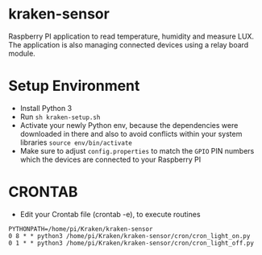 # kraken-sensor
Raspberry PI application to read temperature, humidity and measure LUX. The application is also managing connected devices using a relay board module.

# Setup Environment

   - Install Python 3
   - Run `sh kraken-setup.sh`
   - Activate your newly Python env, because the dependencies were downloaded in there and also to avoid conflicts within your system libraries `source env/bin/activate`
   - Make sure to adjust `config.properties` to match the `GPIO` PIN numbers which the devices are connected to your Raspberry PI

# CRONTAB

   - Edit your Crontab file (crontab -e), to execute routines
 
```
PYTHONPATH=/home/pi/Kraken/kraken-sensor
0 8 * * python3 /home/pi/Kraken/kraken-sensor/cron/cron_light_on.py
0 1 * * python3 /home/pi/Kraken/kraken-sensor/cron/cron_light_off.py
```
